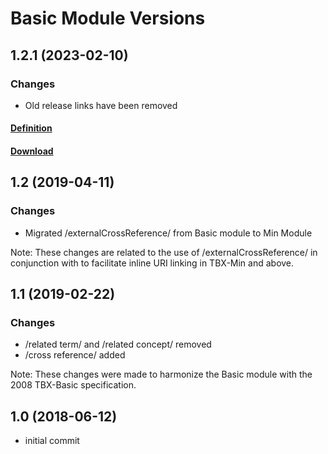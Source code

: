 # Basic Module Versions

## 1.2.1 (2023-02-10)
### Changes
- Old release links have been removed


#### [Definition](https://github.com/LTAC-Global/TBX_basic_module/releases/latest/download/Basic_Module_Definition.pdf)
#### [Download](https://github.com/LTAC-Global/TBX_basic_module/releases/download/v1.2.1/TBX_basic_module_v1.2.1.zip)


## 1.2 (2019-04-11)

### Changes
- Migrated /externalCrossReference/ from Basic module to Min Module

Note: These changes are related to the use of /externalCrossReference/ in conjunction
with <hi> to facilitate inline URI linking in TBX-Min and above.

## 1.1 (2019-02-22)

### Changes
- /related term/ and /related concept/ removed
- /cross reference/ added

Note: These changes were made to harmonize the Basic module with the 2008 TBX-Basic specification.

## 1.0 (2018-06-12)
- initial commit